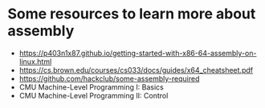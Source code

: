# Some resources to learn more about assembly
- https://p403n1x87.github.io/getting-started-with-x86-64-assembly-on-linux.html
- https://cs.brown.edu/courses/cs033/docs/guides/x64_cheatsheet.pdf
- https://github.com/hackclub/some-assembly-required
- CMU Machine-Level Programming I: Basics
- CMU Machine-Level Programming II: Control
